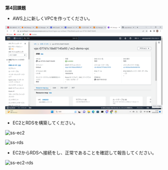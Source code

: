 **第4回課題**

- AWS上に新しくVPCを作ってください。  
 
![ss-vpc](image/ss-vpc.png)

- EC2とRDSを構築してください。
 
![ss-ec2](images/ss-ec2.png)

![ss-rds](images_lecture04/ss-rds.png)

- EC2からRDSへ接続をし、正常であることを確認して報告してください。

![ss-ec2-rds](/images/images_lecture04/ss-ec2-rds.png)